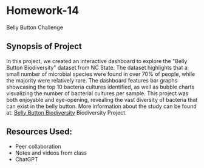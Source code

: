 # Homework-14
Belly Button Challenge

## Synopsis of Project
In this project, we created an interactive dashboard to explore the "Belly Button Biodiversity" dataset from NC State. The dataset highlights that a small number of microbial species were found in over 70% of people, while the majority were relatively rare. The dashboard features bar graphs showcasing the top 10 bacteria cultures identified, as well as bubble charts visualizing the number of bacterial cultures per sample. This project was both enjoyable and eye-opening, revealing the vast diversity of bacteria that can exist in the belly button. More information about the study can be found at: [Belly Button Biodiversity](https://robdunnlab.com/projects/belly-button-biodiversity/)
 Biodiversity Project.

## Resources Used:
 - Peer collaboration
 - Notes and videos from class
 - ChatGPT
